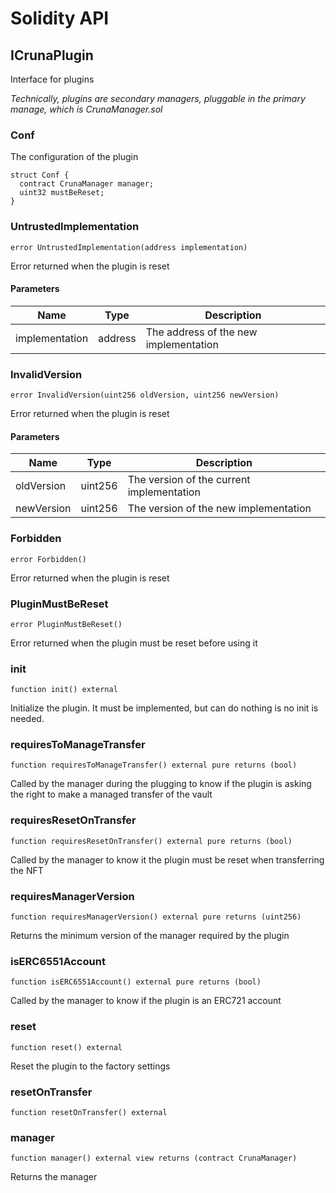 # Solidity API

## ICrunaPlugin

Interface for plugins

_Technically, plugins are secondary managers, pluggable in
the primary manage, which is CrunaManager.sol_

### Conf

The configuration of the plugin

```solidity
struct Conf {
  contract CrunaManager manager;
  uint32 mustBeReset;
}
```

### UntrustedImplementation

```solidity
error UntrustedImplementation(address implementation)
```

Error returned when the plugin is reset

#### Parameters

| Name | Type | Description |
| ---- | ---- | ----------- |
| implementation | address | The address of the new implementation |

### InvalidVersion

```solidity
error InvalidVersion(uint256 oldVersion, uint256 newVersion)
```

Error returned when the plugin is reset

#### Parameters

| Name | Type | Description |
| ---- | ---- | ----------- |
| oldVersion | uint256 | The version of the current implementation |
| newVersion | uint256 | The version of the new implementation |

### Forbidden

```solidity
error Forbidden()
```

Error returned when the plugin is reset

### PluginMustBeReset

```solidity
error PluginMustBeReset()
```

Error returned when the plugin must be reset before using it

### init

```solidity
function init() external
```

Initialize the plugin. It must be implemented, but can do nothing is no init is needed.

### requiresToManageTransfer

```solidity
function requiresToManageTransfer() external pure returns (bool)
```

Called by the manager during the plugging to know if the plugin is asking the
right to make a managed transfer of the vault

### requiresResetOnTransfer

```solidity
function requiresResetOnTransfer() external pure returns (bool)
```

Called by the manager to know it the plugin must be reset when transferring the NFT

### requiresManagerVersion

```solidity
function requiresManagerVersion() external pure returns (uint256)
```

Returns the minimum version of the manager required by the plugin

### isERC6551Account

```solidity
function isERC6551Account() external pure returns (bool)
```

Called by the manager to know if the plugin is an ERC721 account

### reset

```solidity
function reset() external
```

Reset the plugin to the factory settings

### resetOnTransfer

```solidity
function resetOnTransfer() external
```

### manager

```solidity
function manager() external view returns (contract CrunaManager)
```

Returns the manager

